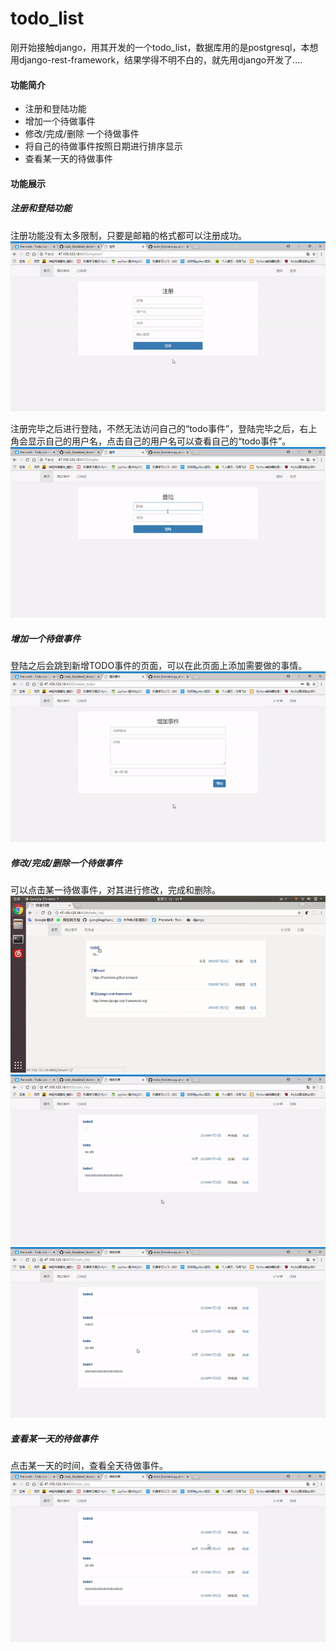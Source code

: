 # todo_list
刚开始接触django，用其开发的一个todo_list，数据库用的是postgresql，本想用django-rest-framework，结果学得不明不白的，就先用django开发了....

#### 功能简介

- 注册和登陆功能
- 增加一个待做事件
- 修改/完成/删除 一个待做事件
- 将自己的待做事件按照日期进行排序显示
- 查看某一天的待做事件


#### 功能展示
##### 注册和登陆功能
注册功能没有太多限制，只要是邮箱的格式都可以注册成功。
![注册](https://github.com/gonglingzhang/todo_list/blob/master/gif/register.gif)

注册完毕之后进行登陆，不然无法访问自己的“todo事件”，登陆完毕之后，右上角会显示自己的用户名，点击自己的用户名可以查看自己的“todo事件”。
![登陆](https://github.com/gonglingzhang/todo_list/blob/master/gif/login.gif)

##### 增加一个待做事件
登陆之后会跳到新增TODO事件的页面，可以在此页面上添加需要做的事情。
![新增TODO](https://github.com/gonglingzhang/todo_list/blob/master/gif/add_todo.gif)

##### 修改/完成/删除一个待做事件
可以点击某一待做事件，对其进行修改，完成和删除。
![修改](https://github.com/gonglingzhang/todo_list/blob/master/gif/amend.gif)
![完成](https://github.com/gonglingzhang/todo_list/blob/master/gif/finish_todo.gif)
![删除](https://github.com/gonglingzhang/todo_list/blob/master/gif/delete_todo.gif)

##### 查看某一天的待做事件
点击某一天的时间，查看全天待做事件。
![查看某一天的待做事件](https://github.com/gonglingzhang/todo_list/blob/master/gif/todo_in_day.gif)

